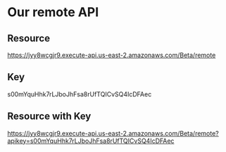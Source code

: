 # Our remote API

## Resource
https://jyy8wcgjr9.execute-api.us-east-2.amazonaws.com/Beta/remote

## Key

s00mYquHhk7rLJboJhFsa8rUfTQICvSQ4IcDFAec

## Resource with Key

https://jyy8wcgjr9.execute-api.us-east-2.amazonaws.com/Beta/remote?apikey=s00mYquHhk7rLJboJhFsa8rUfTQICvSQ4IcDFAec